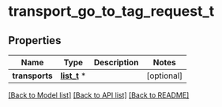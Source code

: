 # transport_go_to_tag_request_t

## Properties
Name | Type | Description | Notes
------------ | ------------- | ------------- | -------------
**transports** | [**list_t**](transport_go_to_tag_info.md) \* |  | [optional] 

[[Back to Model list]](../README.md#documentation-for-models) [[Back to API list]](../README.md#documentation-for-api-endpoints) [[Back to README]](../README.md)


